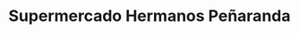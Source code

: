 ---
title: "Supermercado Hermanos Peñaranda"
url: /hontoria-del-pinar/supermercado-hermanos-penaranda/
shop: comodidad
---